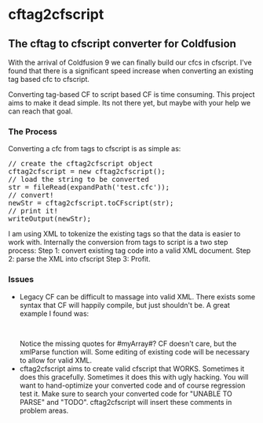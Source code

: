 cftag2cfscript
==============

<h2>The cftag to cfscript converter for Coldfusion</h2>

With the arrival of Coldfusion 9 we can finally build our cfcs in cfscript. I've found that there is a significant speed increase when converting an existing tag based cfc to cfscript. 

Converting tag-based CF to script based CF is time consuming. This project aims to make it dead simple. Its not there yet, but maybe with your help we can reach that goal. 

<h3>The Process</h3>

Converting a cfc from tags to cfscript is as simple as:
<pre>
// create the cftag2cfscript object
cftag2cfscript = new cftag2cfscript();
// load the string to be converted
str = fileRead(expandPath('test.cfc'));
// convert!
newStr = cftag2cfscript.toCFscript(str);
// print it!
writeOutput(newStr);
</pre>

I am using XML to tokenize the existing tags so that the data is easier to work with. Internally the conversion from tags to script is a two step process:
Step 1: convert existing tag code into a valid XML document. 
Step 2: parse the XML into cfscript
Step 3: Profit. 

<h3>Issues</h3>
<ul>
<li>
Legacy CF can be difficult to massage into valid XML. There exists some syntax that CF will happily compile, but just shouldn't be. A great example I found was:
<pre>
<cfloop array=#myArray# index="i" >
</pre>
Notice the missing quotes for #myArray#?  CF doesn't care, but the xmlParse function will. Some editing of existing code will be necessary to allow for valid XML. 
</li>
<li>
cftag2cfscript aims to create valid cfscript that WORKS. Sometimes it does this gracefully. Sometimes it does this with ugly hacking. You will want to hand-optimize your converted code and of course regression test it. Make sure to search your converted code for "UNABLE TO PARSE" and "TODO". cftag2cfscript will insert these comments in problem areas. 
</li>
</ol>



